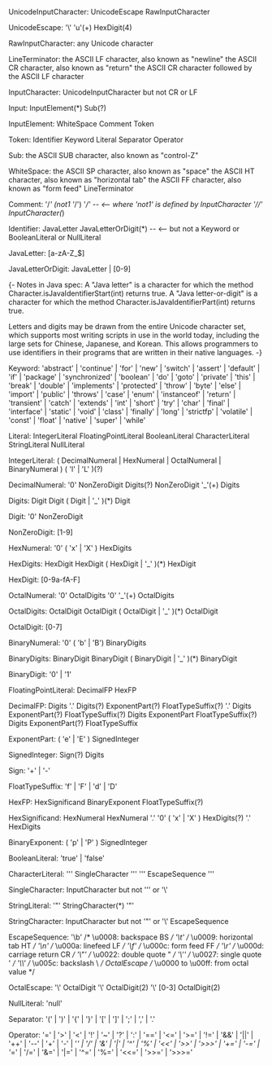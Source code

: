 UnicodeInputCharacter:
    UnicodeEscape
    RawInputCharacter

UnicodeEscape:
    '\\'  'u'(+)  HexDigit(4)

RawInputCharacter:
    any Unicode character


LineTerminator:
    the ASCII LF character, also known as "newline"
    the ASCII CR character, also known as "return"
    the ASCII CR character followed by the ASCII LF character

InputCharacter:
    UnicodeInputCharacter but not CR or LF


Input:
    InputElement(*)  Sub(?)

InputElement:
    WhiteSpace
    Comment
    Token

Token:
    Identifier
    Keyword
    Literal
    Separator
    Operator

Sub:
    the ASCII SUB character, also known as "control-Z"


WhiteSpace:
    the ASCII SP character, also known as "space"
    the ASCII HT character, also known as "horizontal tab"
    the ASCII FF character, also known as "form feed"
    LineTerminator


Comment:
    '/*'  (not1 '*/')  '*/'  -- <-- where 'not1' is defined by InputCharacter
    '//'  InputCharacter(*)


Identifier:
    JavaLetter  JavaLetterOrDigit(*)     -- <-- but not a Keyword or BooleanLiteral or NullLiteral

JavaLetter:
    [a-zA-Z_$]

JavaLetterOrDigit:
    JavaLetter  |  [0-9]

{- Notes in Java spec:
A "Java letter" is a character for which the method Character.isJavaIdentifierStart(int) returns true.
A "Java letter-or-digit" is a character for which the method Character.isJavaIdentifierPart(int) returns true.

Letters and digits may be drawn from the entire Unicode character set, 
which supports most writing scripts in use in the world today, 
including the large sets for Chinese, Japanese, and Korean. 
This allows programmers to use identifiers in their programs that are written in their native languages.
-}

Keyword:
    'abstract'  |  'continue'  |  'for'         |  'new'        |  'switch'        |
    'assert'    |  'default'   |  'if'          |  'package'    |  'synchronized'  |
    'boolean'   |  'do'        |  'goto'        |  'private'    |  'this'          |
    'break'     |  'double'    |  'implements'  |  'protected'  |  'throw'         |
    'byte'      |  'else'      |  'import'      |  'public'     |  'throws'        |
    'case'      |  'enum'      |  'instanceof'  |  'return'     |  'transient'     |
    'catch'     |  'extends'   |  'int'         |  'short'      |  'try'           |
    'char'      |  'final'     |  'interface'   |  'static'     |  'void'          |
    'class'     |  'finally'   |  'long'        |  'strictfp'   |  'volatile'      |
    'const'     |  'float'     |  'native'      |  'super'      |  'while' 


Literal:
    IntegerLiteral
    FloatingPointLiteral
    BooleanLiteral
    CharacterLiteral
    StringLiteral
    NullLiteral


IntegerLiteral:
    ( DecimalNumeral  |  HexNumeral  |    OctalNumeral  |  BinaryNumeral )  ( 'l'  |  'L' )(?)
    
DecimalNumeral:
    '0'
    NonZeroDigit  Digits(?)
    NonZeroDigit  '_'(+)  Digits 

Digits:
    Digit
    Digit  ( Digit  |  '_' )(*)  Digit 

Digit:
    '0'
    NonZeroDigit

NonZeroDigit:
    [1-9]
    
    
HexNumeral:
    '0'  ( 'x'  |  'X' ) HexDigits

HexDigits:
    HexDigit
    HexDigit  ( HexDigit  |  '_' )(*)  HexDigit 

HexDigit:
    [0-9a-fA-F]

    
OctalNumeral:
    '0'  OctalDigits
    '0'  '_'(+)  OctalDigits

OctalDigits:
    OctalDigit
    OctalDigit  ( OctalDigit  |  '_' )(*)  OctalDigit 

OctalDigit:
    [0-7]
    
    
BinaryNumeral:
    '0'  ( 'b'  |  'B')  BinaryDigits 

BinaryDigits:
    BinaryDigit 
    BinaryDigit  ( BinaryDigit  |  '_' )(*)  BinaryDigit

BinaryDigit:
    '0'  |  '1'
    
    
FloatingPointLiteral:
    DecimalFP
    HexFP

DecimalFP:
    Digits  '.'  Digits(?)  ExponentPart(?)  FloatTypeSuffix(?)
            '.'  Digits     ExponentPart(?)  FloatTypeSuffix(?)
    Digits                  ExponentPart     FloatTypeSuffix(?)
    Digits                  ExponentPart(?)  FloatTypeSuffix

ExponentPart:
    ( 'e'  |  'E' )  SignedInteger

SignedInteger:
    Sign(?)  Digits

Sign:
    '+'  |  '-'

FloatTypeSuffix:
    'f'  |  'F'  |  'd'  |  'D'

HexFP:
    HexSignificand  BinaryExponent  FloatTypeSuffix(?)

HexSignificand:
    HexNumeral
    HexNumeral  '.'
    '0'  ( 'x'  | 'X' )  HexDigits(?)  '.'  HexDigits

BinaryExponent:
    ( 'p'  |  'P' )  SignedInteger

    
BooleanLiteral:
    'true'  |  'false'
    
CharacterLiteral:
    '\''  SingleCharacter  '\''
    '\''  EscapeSequence '\''

SingleCharacter:
    InputCharacter but not '\'' or '\\'
        
StringLiteral:
    '"'  StringCharacter(*)  '"'

StringCharacter:
    InputCharacter but not '"' or '\\'
    EscapeSequence

EscapeSequence:
    '\\b'    /* \u0008: backspace BS */
    '\\t'    /* \u0009: horizontal tab HT */
    '\\n'    /* \u000a: linefeed LF */
    '\\f'    /* \u000c: form feed FF */
    '\\r'    /* \u000d: carriage return CR */
    '\\"'    /* \u0022: double quote " */
    '\\\''    /* \u0027: single quote ' */
    '\\\\'              /* \u005c: backslash \ */
    OctalEscape        /* \u0000 to \u00ff: from octal value */

OctalEscape:
    '\\'  OctalDigit
    '\\'  OctalDigit(2)
    '\\'  [0-3]  OctalDigit(2)

NullLiteral:
    'null'

Separator:
    '('  |  ')'  |  '{'  |  '}'  |  '['  |
    ']'  |  ';'  |  ','  |  '.'
    
Operator:
    '='    |  '>'    |  '<'   |  '!'   |  '~'    |  '?'   |  ':'    |
    '=='   |  '<='   |  '>='  |  '!='  |  '&&'   |  '||'  |  '++'   |
    '--'   |  '+'    |  '-'   |  '*'   |  '/'    |  '&'   |  '|'    |
    '^'    |  '%'    |  '<<'  |  '>>'  |  '>>>'  |  '+='  |  '-='   |
    '*='   |  '/='   |  '&='  |  '|='  |  '^='   |  '%='  |  '<<='  |
    '>>='  |  '>>>='
